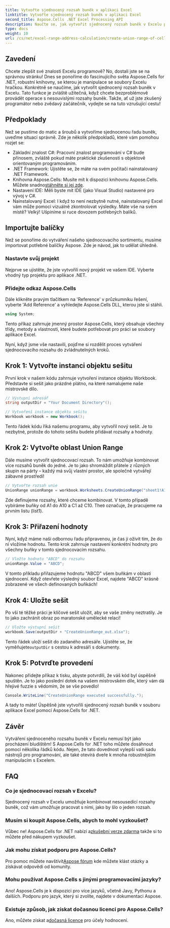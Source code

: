 ```yaml
---
title: Vytvořte sjednocený rozsah buněk v aplikaci Excel
linktitle: Vytvořte sjednocený rozsah buněk v aplikaci Excel
second_title: Aspose.Cells .NET Excel Processing API
description: Naučte se, jak vytvořit sjednocený rozsah buněk v Excelu pomocí Aspose.Cells for .NET v jednoduchých krocích. Vylepšete své znalosti Excelu programově.
type: docs
weight: 10
url: /cs/net/excel-range-address-calculation/create-union-range-of-cells-in-excel/
---
```

## Zavedení
Chcete zlepšit své znalosti Excelu programově? No, dostali jste se na správnou stránku! Dnes se ponoříme do fascinujícího světa Aspose.Cells for .NET, robustní knihovny, se kterou je manipulace se soubory Excelu hračkou. Konkrétně se naučíme, jak vytvořit sjednocený rozsah buněk v Excelu. Tato funkce je zvláště užitečná, když chcete bezproblémově provádět operace s nesouvislými rozsahy buněk. Takže, ať už jste zkušený programátor nebo zvědavý začátečník, vydejte se na tuto vzrušující cestu!
## Předpoklady
Než se pustíme do matic a šroubů a vytvoříme sjednocenou řadu buněk, uveďme situaci správně. Zde je několik předpokladů, které vám pomohou rozjet se:
- Základní znalost C#: Pracovní znalost programování v C# bude přínosem, zvláště pokud máte praktické zkušenosti s objektově orientovaným programováním.
- .NET Framework: Ujistěte se, že máte na svém počítači nainstalovaný .NET Framework.
-  Knihovna Aspose.Cells: Musíte mít k dispozici knihovnu Aspose.Cells. Můžete snadno[stáhněte si jej zde](https://releases.aspose.com/cells/net/).
- Nastavení IDE: Měli byste mít IDE (jako Visual Studio) nastavené pro vývoj v C#.
- Nainstalovaný Excel: I když to není nezbytně nutné, nainstalovaný Excel vám může pomoci vizuálně zkontrolovat výsledky.
Máte vše na svém místě? Velký! Ušpiníme si ruce dovozem potřebných balíků.
## Importujte balíčky
Než se ponoříme do vytváření našeho sjednocovacího sortimentu, musíme importovat potřebné balíčky Aspose. Zde je návod, jak to udělat úhledně.
### Nastavte svůj projekt
Nejprve se ujistěte, že jste vytvořili nový projekt ve vašem IDE. Vyberte vhodný typ projektu pro aplikace .NET.
### Přidejte odkaz Aspose.Cells
Dále klikněte pravým tlačítkem na 'Reference' v průzkumníku řešení, vyberte 'Add Reference' a vyhledejte Aspose.Cells DLL, kterou jste si stáhli. 
```csharp
using System;
```
Tento příkaz zahrnuje jmenný prostor Aspose.Cells, který obsahuje všechny třídy, metody a vlastnosti, které budete potřebovat pro práci se soubory aplikace Excel.

Nyní, když jsme vše nastavili, pojďme si rozdělit proces vytváření sjednocovacího rozsahu do zvládnutelných kroků.
## Krok 1: Vytvořte instanci objektu sešitu
První krok v našem kódu zahrnuje vytvoření instance objektu Workbook. Představte si sešit jako prázdné plátno, na které namalujeme naše mistrovské dílo.
```csharp
// Výstupní adresář
string outputDir = "Your Document Directory"();

// Vytvoření instance objektu sešitu
Workbook workbook = new Workbook();
```
Tento řádek kódu říká našemu programu, aby vytvořil nový sešit. Je to nezbytné, protože do tohoto sešitu budete přidávat rozsahy a hodnoty.
## Krok 2: Vytvořte oblast Union Range
Dále musíme vytvořit sjednocovací rozsah. To nám umožňuje kombinovat více rozsahů buněk do jedné. Je to jako shromáždit přátele z různých skupin na párty – každý má svůj vlastní prostor, ale společně vytvářejí zábavné prostředí!
```csharp
// Vytvořte rozsah unie
UnionRange unionRange = workbook.Worksheets.CreateUnionRange("sheet1!A1:A10,sheet1!C1:C10", 0);
```
 Zde definujeme rozsahy, které chceme kombinovat. V tomto případě vybíráme buňky od A1 do A10 a C1 až C10. The`0` označuje, že pracujeme na prvním listu (list1).
## Krok 3: Přiřazení hodnoty
Nyní, když máme naši odbornou řadu připravenou, je čas ji oživit tím, že do ní vložíme hodnotu. Tento krok zahrnuje nastavení konkrétní hodnoty pro všechny buňky v tomto sjednocovacím rozsahu.
```csharp
// Vložte hodnotu "ABCD" do rozsahu
unionRange.Value = "ABCD";
```
V tomto příkladu přiřazujeme hodnotu "ABCD" všem buňkám v oblasti sjednocení. Když otevřete výsledný soubor Excel, najdete "ABCD" krásně zobrazené ve všech definovaných buňkách!
## Krok 4: Uložte sešit
Po vší té těžké práci je klíčové sešit uložit, aby se vaše změny neztratily. Je to jako zachránit obraz po maratonské umělecké relaci!
```csharp
// Uložte výstupní sešit
workbook.Save(outputDir + "CreateUnionRange_out.xlsx");
```
 Tento řádek uloží sešit do zadaného adresáře. Ujistěte se, že vyměňujete`outputDir` s cestou k adresáři s dokumenty. 
## Krok 5: Potvrďte provedení
Nakonec přidejte příkaz k tisku, abyste potvrdili, že váš kód byl úspěšně spuštěn. Je to jako poslední dotek na vašem mistrovském díle, který vám dá hřejivé fuzzie s vědomím, že se vše povedlo!
```csharp
Console.WriteLine("CreateUnionRange executed successfully.");
```
A tady to máte! Úspěšně jste vytvořili sjednocený rozsah buněk v souboru aplikace Excel pomocí Aspose.Cells for .NET.
## Závěr
Vytváření sjednoceného rozsahu buněk v Excelu nemusí být jako procházení bludištěm! S Aspose.Cells for .NET toho můžete dosáhnout pomocí několika řádků kódu. Nejen, že tato dovednost vylepší vaši sadu nástrojů pro programování, ale také otevírá dveře k mnoha robustnějším manipulacím s Excelem. 

## FAQ
### Co je sjednocovací rozsah v Excelu?
Sjednocený rozsah v Excelu umožňuje kombinovat nesousedící rozsahy buněk, což vám umožňuje pracovat s nimi, jako by šlo o jeden rozsah.
### Musím si koupit Aspose.Cells, abych to mohl vyzkoušet?
 Vůbec ne! Aspose.Cells for .NET nabízí a[zkušební verze zdarma](https://releases.aspose.com/) takže si to můžete před nákupem vyzkoušet.
### Jak mohu získat podporu pro Aspose.Cells?
 Pro pomoc můžete navštívit[Aspose fórum](https://forum.aspose.com/c/cells/9) kde můžete klást otázky a získávat odpovědi od komunity.
### Mohu používat Aspose.Cells s jinými programovacími jazyky?
Ano! Aspose.Cells je k dispozici pro více jazyků, včetně Javy, Pythonu a dalších. Podporu pro jazyk, který si zvolíte, najdete v dokumentaci Aspose.
### Existuje způsob, jak získat dočasnou licenci pro Aspose.Cells?
 Ano, můžete získat a[dočasná licence](https://purchase.aspose.com/temporary-license/) pro účely hodnocení.